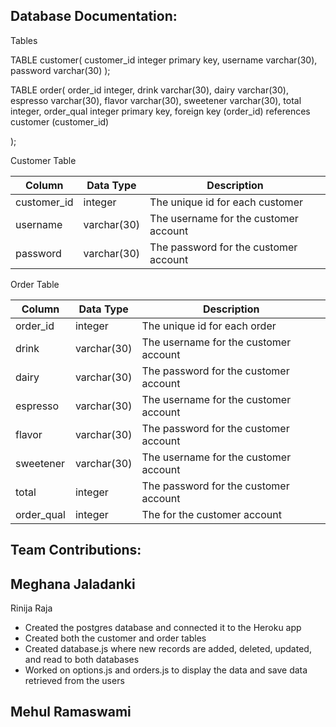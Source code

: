 ## Database Documentation:

Tables

TABLE customer(
	customer_id integer primary key,
	username varchar(30), 
	password varchar(30)
);

TABLE order(
	order_id integer,
	drink varchar(30),
	dairy varchar(30),
	espresso varchar(30), 
	flavor varchar(30),
	sweetener varchar(30),
	total integer,
	order_qual integer primary key,
	foreign key (order_id) references customer (customer_id)

);

Customer Table

| Column       | Data Type | Description              |
|--------------|-----------|--------------------------|
| customer_id  | integer    | The unique id for each customer  |
| username     | varchar(30)   | The username for the customer account |
| password     | varchar(30)   | The password for the customer account |

Order Table

| Column       | Data Type | Description              |
|--------------|-----------|--------------------------|
| order_id  | integer    | The unique id for each order |
| drink     | varchar(30)   | The username for the customer account |
| dairy     | varchar(30)   | The password for the customer account |
| espresso     | varchar(30)   | The username for the customer account |
| flavor     | varchar(30)   | The password for the customer account |
| sweetener     | varchar(30)   | The username for the customer account |
| total    | integer  | The password for the customer account |
| order_qual    | integer  | The for the customer account |

## Team Contributions:

Meghana Jaladanki
- 

Rinija Raja
- Created the postgres database and connected it to the Heroku app
- Created both the customer and order tables
- Created database.js where new records are added, deleted, updated, and read to both databases
- Worked on options.js and orders.js to display the data and save data retrieved from the users

Mehul Ramaswami
- 